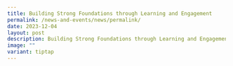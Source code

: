 ```yaml
---
title: Building Strong Foundations through Learning and Engagement
permalink: /news-and-events/news/permalink/
date: 2023-12-04
layout: post
description: Building Strong Foundations through Learning and Engagement
image: ""
variant: tiptap
---
```

